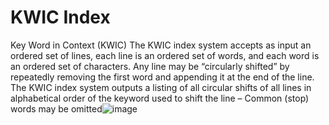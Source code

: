 # KWIC Index

Key Word in Context (KWIC) The KWIC index system accepts as input an ordered set of lines, each line is an ordered set of words, and each word is an ordered set of characters. Any line may be “circularly shifted” by repeatedly removing the first word and appending it at the end of the line. The KWIC index system outputs a listing of all circular shifts of all lines in alphabetical order of the keyword used to shift the line 
– Common (stop) words may be omitted![image](https://user-images.githubusercontent.com/1699708/129944862-5d04f681-284a-496b-bdab-aee522fe0af5.png)

